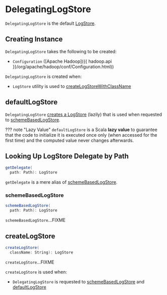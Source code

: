 # DelegatingLogStore

`DelegatingLogStore` is the default [LogStore](LogStore.md).

## Creating Instance

`DelegatingLogStore` takes the following to be created:

* <span id="hadoopConf"> `Configuration` ([Apache Hadoop]({{ hadoop.api }}/org/apache/hadoop/conf/Configuration.html))

`DelegatingLogStore` is created when:

* `LogStore` utility is used to [createLogStoreWithClassName](LogStore.md#createLogStoreWithClassName)

## <span id="defaultLogStore"> defaultLogStore

`DelegatingLogStore` [creates a LogStore](#createLogStore) (lazily) that is used when requested to [schemeBasedLogStore](#schemeBasedLogStore).

??? note "Lazy Value"
    `defaultLogStore` is a Scala **lazy value** to guarantee that the code to initialize it is executed once only (when accessed for the first time) and the computed value never changes afterwards.

## <span id="getDelegate"> Looking Up LogStore Delegate by Path

```scala
getDelegate(
  path: Path): LogStore
```

`getDelegate` is a mere alias of [schemeBasedLogStore](#schemeBasedLogStore).

### <span id="schemeBasedLogStore"> schemeBasedLogStore

```scala
schemeBasedLogStore(
  path: Path): LogStore
```

`schemeBasedLogStore`...FIXME

## <span id="createLogStore"> createLogStore

```scala
createLogStore(
  className: String): LogStore
```

`createLogStore`...FIXME

`createLogStore` is used when:

* `DelegatingLogStore` is requested to [schemeBasedLogStore](#schemeBasedLogStore) and [defaultLogStore](#defaultLogStore)
